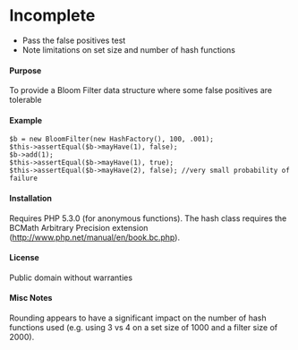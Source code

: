 # Incomplete
* Pass the false positives test
* Note limitations on set size and number of hash functions

#### Purpose
To provide a Bloom Filter data structure where some false positives are tolerable

#### Example
    $b = new BloomFilter(new HashFactory(), 100, .001);
    $this->assertEqual($b->mayHave(1), false);
    $b->add(1);
    $this->assertEqual($b->mayHave(1), true);
    $this->assertEqual($b->mayHave(2), false); //very small probability of failure

#### Installation
Requires PHP 5.3.0 (for anonymous functions).  The hash class requires the BCMath Arbitrary Precision extension (http://www.php.net/manual/en/book.bc.php).

#### License
Public domain without warranties

#### Misc Notes
Rounding appears to have a significant impact on the number of hash functions used (e.g. using 3 vs 4 on a set size of 1000 and a filter size of 2000).   